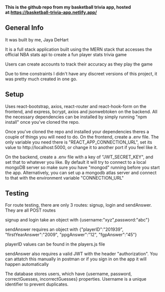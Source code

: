 **This is the github repo from my basketball trivia app, hosted at:https://basketball-trivia-app.netlify.app/**

<h2>General Info</h2>
It was built by me, Jaya DeHart

It is a full stack application built using the MERN stack that accesses the official NBA stats api to create a fun player stats trivia game

Users can create accounts to track their accuracy as they play the game

Due to time constraints I didn't have any discreet versions of this project, it was pretty much created in one go.

<h2>Setup</h2>

Uses react-bootstrap, axios, react-router and react-hook-form on the frontend, and express, bcrypt, axios and jsonwebtoken on the backend. All the necessary dependencies can
be installed by simply running "npm install" once you've cloned the repo.

Once you've cloned the repo and installed your dependencies theres a couple of things you will need to do. On the frontend, create a .env file. The only variable you need
there is "REACT_APP_CONNECTION_URL", set its value to http://localhost:5000, or change it to another port if you feel like it.

On the backend, create a .env file with a key of "JWT_SECRET_KEY", and set that to whatever you like. By default it will try to connect to a local mongoDB server so make
sure you have "mongod" running before you start the app. Alternatively, you can set up a mongodb atlas server and connect to that with the environment variable 
"CONNECTION_URL"

<h2>Testing</h2>

For route testing, there are only 3 routes: signup, login and sendAnswer. They are all POST routes

signup and login take an object with {username:"xyz",password:"abc"}

sendAnswer requires an object with {"playerID":"201939", "firstYearAnswer":"2009", "ppgAnswer":"12", "fgpAnswer":"45"}

playerID values can be found in the players.js file

sendAnswer also requires a valid JWT with the header "authorization". You can attatch this manually in postman or if you sign in on the app it will happen automatically

The database stores users, which have {username, password, correctGuesses, incorrectGuesses} properties. Username is a unique identifier to prevent duplicates.
